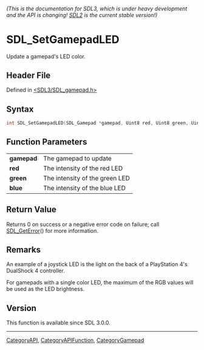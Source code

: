 ###### (This is the documentation for SDL3, which is under heavy development and the API is changing! [SDL2](https://wiki.libsdl.org/SDL2/) is the current stable version!)
# SDL_SetGamepadLED

Update a gamepad's LED color.

## Header File

Defined in [<SDL3/SDL_gamepad.h>](https://github.com/libsdl-org/SDL/blob/main/include/SDL3/SDL_gamepad.h)

## Syntax

```c
int SDL_SetGamepadLED(SDL_Gamepad *gamepad, Uint8 red, Uint8 green, Uint8 blue);
```

## Function Parameters

|                 |                                |
| --------------- | ------------------------------ |
| **gamepad**     | The gamepad to update          |
| **red**         | The intensity of the red LED   |
| **green**       | The intensity of the green LED |
| **blue**        | The intensity of the blue LED  |

## Return Value

Returns 0 on success or a negative error code on failure; call
[SDL_GetError](SDL_GetError)() for more information.

## Remarks

An example of a joystick LED is the light on the back of a PlayStation 4's
DualShock 4 controller.

For gamepads with a single color LED, the maximum of the RGB values will be
used as the LED brightness.

## Version

This function is available since SDL 3.0.0.

----
[CategoryAPI](CategoryAPI), [CategoryAPIFunction](CategoryAPIFunction), [CategoryGamepad](CategoryGamepad)

